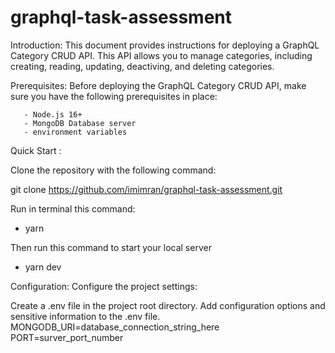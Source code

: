 # graphql-task-assessment

Introduction:
This document provides instructions for deploying a GraphQL Category CRUD API. This API allows you to manage categories, including creating, reading, updating, deactiving, and deleting categories.

 Prerequisites: 
 Before deploying the GraphQL Category CRUD API, make sure you have the following prerequisites in place:

       - Node.js 16+ 
       - MongoDB Database server 
       - environment variables


Quick Start :

Clone the repository with the following command:

git clone https://github.com/imimran/graphql-task-assessment.git

Run in terminal this command:
   - yarn 

Then run this command to start your local server
   - yarn dev


Configuration:
Configure the project settings:

Create a .env file in the project root directory.
Add configuration options and sensitive information to the .env file.
MONGODB_URI=database_connection_string_here
PORT=surver_port_number
